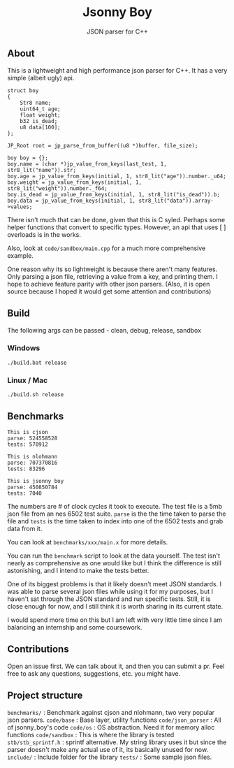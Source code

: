 <p>
<h1 align="center">Jsonny Boy</h2>
<p align="center">JSON parser for C++</p>
</p>
</p>

## About
This is a lightweight and high performance json parser for C++. It has a very simple (albeit ugly) api.

```
struct boy
{
    Str8 name;
    uint64_t age;
    float weight;
    b32 is_dead;
    u8 data[100];
};

JP_Root root = jp_parse_from_buffer((u8 *)buffer, file_size);

boy boy = {};
boy.name = (char *)jp_value_from_keys(last_test, 1, str8_lit("name")).str;
boy.age = jp_value_from_keys(initial, 1, str8_lit("age")).number._u64;
boy.weight = jp_value_from_keys(initial, 1, str8_lit("weight")).number._f64;
boy.is_dead = jp_value_from_keys(initial, 1, str8_lit("is_dead")).b;
boy.data = jp_value_from_keys(initial, 1, str8_lit("data")).array->values;
```

There isn't much that can be done, given that this is C syled. Perhaps some helper functions that convert to specific types. However, an api that uses [ ] overloads is in the works.

Also, look at `code/sandbox/main.cpp` for a much more comprehensive example.

One reason why its so lightweight is because there aren't many features. Only parsing a json file, retrieving a value from a key, and printing them. I hope to achieve feature parity with other json parsers. (Also, it is open source because I hoped it would get some attention and contributions)

## Build
The following args can be passed - clean, debug, release, sandbox

### Windows
```
./build.bat release
```

### Linux / Mac
```
./build.sh release
```

## Benchmarks
```
This is cjson
parse: 524558528
tests: 570912

This is nlohmann
parse: 707370816
tests: 83296

This is jsonny boy
parse: 450850784
tests: 7040
```

The numbers are # of clock cycles it took to execute. The test file is a 5mb json file from an nes 6502 test suite.
`parse` is the the time taken to parse the file and `tests` is the time taken to index into one of the 6502 tests and grab data from it.

You can look at `benchmarks/xxx/main.x` for more details.

You can run the `benchmark` script to look at the data yourself. The test isn't nearly as comprehensive as one would like but I think the difference is still astonishing, and I intend to make the tests better.

One of its biggest problems is that it likely doesn't meet JSON standards. I was able to parse several json files while using it for my purposes, but I haven't sat through the JSON standard and run specific tests. Still, it is close enough for now, and I still think it is worth sharing in its current state.

I would spend more time on this but I am left with very little time since I am balancing an internship and some coursework.

## Contributions
Open an issue first. We can talk about it, and then you can submit a pr. Feel free to ask any questions, suggestions, etc. you might have.

## Project structure

`benchmarks/` : Benchmark against cjson and nlohmann, two very popular json parsers.
`code/base` : Base layer, utility functions
`code/json_parser` : All of jsonny_boy's code
`code/os` : OS abstraction. Need it for memory alloc functions
`code/sandbox` : This is where the library is tested
`stb/stb_sprintf.h` : sprintf alternative. My string library uses it but since the parser doesn't make any actual use of it, its basically unused for now.
`include/` : Include folder for the library
`tests/` : Some sample json files.